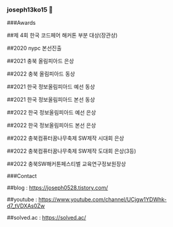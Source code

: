 ### joseph13ko15 👋

<!--
**python-programmer1512/python-programmer1512** is a ✨ _special_ ✨ repository because its `README.md` (this file) appears on your GitHub profile.

Here are some ideas to get you started:

- 🔭 I’m currently working on ...
- 🌱 I’m currently learning ...
- 👯 I’m looking to collaborate on ...
- 🤔 I’m looking for help with ...
- 💬 Ask me about ...
- 📫 How to reach me: ...
- 😄 Pronouns: ...
- ⚡ Fun fact: ...
-->


###Awards

##제 4회 한국 코드페어 해커톤 부분 대상(장관상)

##2020 nypc 본선진출

##2021 충북 올림피아드 은상

##2022 충북 올림피아드 동상

##2021 한국 정보올림피아드 예선 동상

##2021 한국 정보올림피아드 본선 동상

##2022 한국 정보올림피아드 예선 은상

##2022 한국 정보올림피아드 본선 은상

##2022 충북컴퓨터꿈나무축제 SW제작 시대회 은상

##2022 충북컴퓨터꿈나무축제 SW제작 도대회 은상(3등)

##2022 충북SW해커톤페스티벌  교육연구정보원장상


###Contact

##blog : https://joseph0528.tistory.com/

##youtube : https://www.youtube.com/channel/UCjgw1YDWhk-d7_tVDXAs0Zw

##solved.ac : https://solved.ac/
